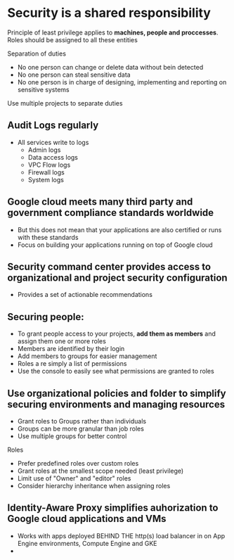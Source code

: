 # Security is a shared responsibility

Principle of least privilege applies to **machines, people and proccesses**. Roles should be assigned to all these entities

Separation of duties
- No one person can change or delete data without bein detected
- No one person can steal sensitive data
- No one person is in charge of designing, implementing and reporting on sensitive systems

Use multiple projects to separate duties

## Audit Logs regularly
- All services write to logs
  - Admin logs
  - Data access logs
  - VPC Flow logs
  - Firewall logs
  - System logs
 
 ## Google cloud meets many third party and government compliance standards worldwide
 - But this does not mean that your applications are also certified or runs with these standards
 - Focus on building your applications running on top of Google cloud 
 
 ## Security command center provides access to organizational and project security configuration
 - Provides a set of actionable recommendations

## Securing people:
- To grant people access to your projects, **add them as members** and assign them one or more roles
- Members are identified by their login
- Add members to groups for easier management
- Roles a re simply a list of permissions
- Use the console to easily see what permissions are granted to roles

## Use organizational policies and folder to simplify securing environments and managing resources
- Grant roles to Groups rather than individuals
- Groups can be more granular than job roles
- Use multiple groups for better control

Roles
- Prefer predefined roles over custom roles
- Grant roles at the smallest scope needed (least privilege)
- Limit use of "Owner" and "editor" roles
- Consider hierarchy inheritance when assigning roles

## Identity-Aware Proxy simplifies auhorization to Google cloud applications and VMs
- Works with apps deployed BEHIND THE http(s) load balancer in on App Engine environments, Compute Engine and GKE
- 
